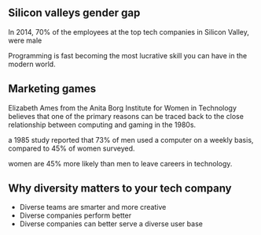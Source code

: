 
## Silicon valleys gender gap
In 2014, 70% of the employees at the top tech companies in Silicon Valley, were male

Programming is fast becoming the most lucrative skill you can have in the modern world.

## Marketing games
Elizabeth Ames from the Anita Borg Institute for Women in Technology believes that one of the primary reasons can be traced back to the close relationship between computing and gaming in the 1980s.

a 1985 study reported that 73% of men used a computer on a weekly basis, compared to 45% of women surveyed.

women are 45% more likely than men to leave careers in technology. 

## Why diversity matters to your tech company
* Diverse teams are smarter and more creative 
* Diverse companies perform better
* Diverse companies can better serve a diverse user base